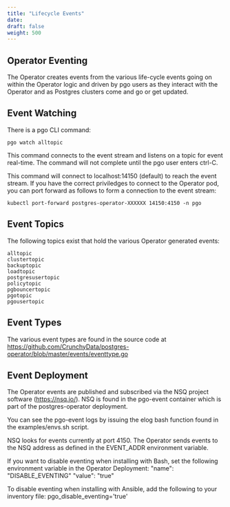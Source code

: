 ```yaml
---
title: "Lifecycle Events"
date:
draft: false
weight: 500
---
```


## Operator Eventing

The Operator creates events from the various life-cycle
events going on within the Operator logic and driven
by pgo users as they interact with the Operator and as
Postgres clusters come and go or get updated.

## Event Watching

There is a pgo CLI command:

    pgo watch alltopic

This command connects to the event stream and listens
on a topic for event real-time.  The command will not
complete until the pgo user enters ctrl-C.

This command will connect to localhost:14150 (default) to reach the
event stream.  If you have the correct priviledges
to connect to the Operator pod, you can port forward
as follows to form a connection to the event stream:

    kubectl port-forward postgres-operator-XXXXXX 14150:4150 -n pgo

## Event Topics

The following topics exist that hold the various Operator
generated events:

    alltopic
    clustertopic
    backuptopic
    loadtopic
    postgresusertopic
    policytopic
    pgbouncertopic
    pgotopic
    pgousertopic

## Event Types

The various event types are found in the source code at
https://github.com/CrunchyData/postgres-operator/blob/master/events/eventtype.go


## Event Deployment

The Operator events are published and subscribed via the NSQ
project software (https://nsq.io/).  NSQ is found in the pgo-event
container which is part of the postgres-operator deployment.

You can see the pgo-event logs by issuing the elog bash function
found in the examples/envs.sh script.

NSQ looks for events currently at port 4150.  The Operator sends
events to the NSQ address as defined in the EVENT_ADDR environment
variable.

If you want to disable eventing when installing with Bash, set the following
environment variable in the Operator Deployment:
    "name": "DISABLE_EVENTING"
    "value": "true"

To disable eventing when installing with Ansible, add the following to
your inventory file:
    pgo_disable_eventing='true'
